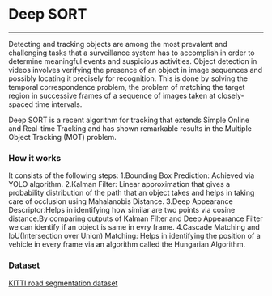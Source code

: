 # Deep SORT #
---
Detecting and tracking objects are among the most prevalent and challenging tasks that a surveillance system has to accomplish in order to determine meaningful events and suspicious activities. Object detection in videos involves verifying the presence of an object in image sequences and possibly locating it precisely for recognition. This is done by solving the temporal correspondence problem, the problem of matching the target region in successive frames of a sequence of images taken at closely-spaced time intervals.

Deep SORT is a recent algorithm for tracking that extends Simple Online and Real-time Tracking and has shown remarkable results in the Multiple Object Tracking (MOT) problem. 

### How it works ###

It consists of the following steps:
1.Bounding Box Prediction: Achieved via YOLO algorithm.
2.Kalman Filter: Linear approximation that gives a probability distribution of the path that an object takes and helps in taking care of occlusion using Mahalanobis Distance.
3.Deep Appearance Descriptor:Helps in identifying how similar are two points via cosine distance.By comparing outputs of Kalman Filter and Deep Appearance Filter we can identify if an object is same in evry frame.
4.Cascade Matching and IoU(Intersection over Union) Matching:
Helps in identifying the position of a vehicle in every frame via an algorithm called the Hungarian Algorithm.

### Dataset ###

[KITTI road segmentation dataset](https://www.kaggle.com/datasets/sakshaymahna/kittiroadsegmentation)
